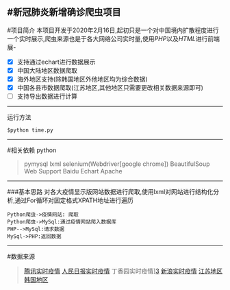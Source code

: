 #新冠肺炎新增确诊爬虫项目
---
#项目简介
本项目开发于2020年2月16日,起初只是一个对中国境内扩散程度进行一个实时展示,爬虫来源也是于各大网络公司实时量,使用*PHP*以及*HTML*进行前端展- 

- [X] 支持通过echart进行数据展示
- [x] 中国大陆地区数据爬取
- [x] 海外地区支持(除韩国地区外他地区均为综合数据)
- [x] 中国各县市数据爬取(江苏地区,其他地区只需要更改相关数据来源即可)
- [ ] 支持导出数据进行计算

***
运行方法

    $python time.py
***
#相关依赖
python
> pymysql
>lxml
>selenium(Webdriver[google chrome])
>BeautifulSoup
Web Support
>Baidu Echart
>Apache

***
###基本思路
对各大疫情显示版网站数据进行爬取,使用lxml对网站进行结构化分析,通过For循环对固定格式XPATH地址进行遍历
```seq
Python爬虫->疫情网站: 爬取
Python爬虫->MySql:通过疫情网站爬入数据库
PHP-->MySql:请求数据
MySql->PHP:返回数据
```
***
#数据来源

>[腾讯实时疫情][1]
>[人民日报实时疫情][2]
>丁香园实时疫情][3]
>[新浪实时疫情][4]  [江苏地区][5]
>[韩国地区][6]


  [1]: https://news.qq.com/zt2020/page/feiyan.htm?from=timeline&isappinstalled=0#/
  [2]: http://activity.peopleapp.com/broadcast/?from=timeline
  [3]:https://ncov.dxy.cn/ncovh5/view/pneumonia?from=singlemessage&isappinstalled=0
[4]:https://news.sina.cn/zt_d/yiqing0121?ua=iPhone9%2C4__weibo__10.1.2__iphone__os13.3&from=10A1293010&wm=3200_0002&isappinstalled=0
[5]:https://news.sina.cn/project/fy2020/yq_province.shtml?province=jiangsu
[6]:https://coronaboard.kr


